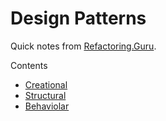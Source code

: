 # Design Patterns

Quick notes from [Refactoring.Guru](https://refactoring.guru/).

Contents

* [Creational](creational.md)
* [Structural](structural.md)
* [Behaviolar](https://github.com/leodeslf/docs/tree/b0c8884b9a40c82a8adf2472456af95729463dc5/Design%20Patterns/Behaviolar.md)

